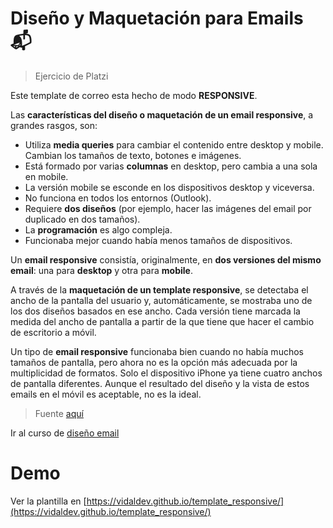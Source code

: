 # Diseño y Maquetación para Emails 📬

> Ejercicio de Platzi

Este template de correo esta hecho de modo **RESPONSIVE**.

Las **características del diseño o maquetación de un email responsive**, a grandes rasgos, son:

- Utiliza **media queries** para cambiar el contenido entre desktop y mobile. Cambian los tamaños de texto, botones e imágenes.
- Está formado por varias **columnas** en desktop, pero cambia a una sola en mobile.
- La versión mobile se esconde en los dispositivos desktop y viceversa.
- No funciona en todos los entornos (Outlook).
- Requiere **dos diseños** (por ejemplo, hacer las imágenes del email por duplicado en dos tamaños).
- La **programación** es algo compleja.
- Funcionaba mejor cuando había menos tamaños de dispositivos.

Un **email responsive** consistía, originalmente, en **dos versiones del mismo email**: una para **desktop** y otra para **mobile**.

A través de la **maquetación de un template responsive**, se detectaba el ancho de la pantalla del usuario y, automáticamente, se mostraba uno de los dos diseños basados en ese ancho. Cada versión tiene marcada la medida del ancho de pantalla a partir de la que tiene que hacer el cambio de escritorio a móvil.

Un tipo de **email responsive** funcionaba bien cuando no había muchos tamaños de pantalla, pero ahora no es la opción más adecuada por la multiplicidad de formatos. Solo el dispositivo iPhone ya tiene cuatro anchos de pantalla diferentes. Aunque el resultado del diseño y la vista de estos emails en el móvil es aceptable, no es la ideal.

> Fuente [aquí](https://www.ondho.com/email-responsive-email-fluido-email-escalable-diseno-movil/)

Ir al curso de [diseño email](https://platzi.com/clases/diseno-email/)

# Demo

Ver la plantilla en [https://vidaldev.github.io/template_responsive/](https://vidaldev.github.io/template_responsive/)